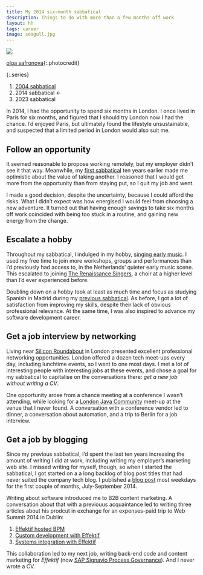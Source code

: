 ```yaml
---
title: My 2014 six-month sabbatical
description: Things to do with more than a few months off work
layout: hh
tags: career
image: seagull.jpg
---
```


![](seagull.jpg)

[olga safronova](https://unsplash.com/photos/vGq6sCsGwd8){:.photocredit}

{:.series}
1. [2004 sabbatical](sabbatical-2004)
2. 2014 sabbatical ←
3. 2023 sabbatical

In 2014, I had the opportunity to spend six months in London.
I once lived in Paris for six months, and figured that I should try London now I had the chance.
I’d enjoyed Paris, but ultimately found the lifestyle unsustainable, and suspected that a limited period in London would also suit me.

## Follow an opportunity

It seemed reasonable to propose working remotely, but my employer didn’t see it that way.
Meanwhile, my [first sabbatical](sabbatical-2004) ten years earlier made me optimistic about the value of taking another.
I reasoned that I would get more from the opportunity than from staying put, so I quit my job and went.

I made a good decision, despite the uncertainty, because I could afford the risks.
What I didn’t expect was how energised I would feel from choosing a new adventure.
It turned out that having enough savings to take six months off work coincided with being too stuck in a routine, and gaining new energy from the change.

## Escalate a hobby

Throughout my sabbatical, I indulged in my hobby, [singing early music](/music/).
I used my free time to join more workshops, groups and performances than I’d previously had access to,
in the Netherlands’ quieter early music scene.
This escalated to joining [The Renaissance Singers](https://www.renaissancesingers.com), 
a choir at a higher level than I’d ever experienced before.

Doubling down on a hobby took at least as much time and focus as studying Spanish in Madrid during my 
[previous sabbatical](sabbatical-2004).
As before, I got a lot of satisfaction from improving my skills, despite their lack of obvious professional relevance.
At the same time, I was also inspired to advance my software development career.

## Get a job interview by networking

Living near [Silicon Roundabout](https://en.wikipedia.org/wiki/East_London_Tech_City) 
in London presented excellent professional networking opportunities.
London offered a dozen tech meet-ups every day, including lunchtime events, so I went to one most days.
I met a lot of interesting people with interesting jobs at these events, and chose a goal for my sabbatical to capitalise on the conversations there:
_get a new job without writing a CV_.

One opportunity arose from a chance meeting at a conference I wasn’t attending, while looking for a 
[London Java Community](https://www.londonjavacommunity.co.uk) 
meet-up at the venue that I never found.
A conversation with a conference vendor led to dinner, a conversation about automation, and a trip to Berlin for a job interview.

## Get a job by blogging

Since my previous sabbatical, I’d spent the last ten years increasing the amount of writing I did at work,
including writing my employer’s marketing web site.
I missed writing for myself, though, so when I started the sabbatical, I got started on a a long backlog of blog post titles that had never suited the company tech blog.
I published a [blog post](/blog/) most weekdays for the first couple of months, July-September 2014.

Writing about software introduced me to B2B content marketing.
A conversation about that with a previouus acquaintance led to writing three articles about his prodcut in exchange for an expenses-paid trip to Web Summit 2014 in Dublin:

1. [Effektif hosted BPM](effektif-hosted-bpm)
2. [Custom development with Effektif](effektif-custom-development)
3. [Systems integration with Effektif](effektif-web-services-integration)

This collaboration led to my next job, writing back-end code and content marketing for _Effektif_
(now [SAP Signavio Process Governance](https://www.signavio.com/products/process-governance/)).
And I never wrote a CV.
